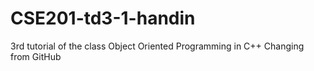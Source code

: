 # CSE201-td3-1-handin
 3rd tutorial of the class Object Oriented Programming in C++
Changing from GitHub
